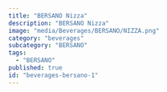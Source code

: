 ```yaml
---
title: "BERSANO Nizza"
description: "BERSANO Nizza"
image: "media/Beverages/BERSANO/NIZZA.png"
category: "beverages"
subcategory: "BERSANO"
tags:
  - "BERSANO"
published: true
id: "beverages-bersano-1"
---
```


